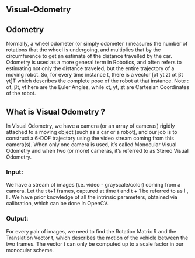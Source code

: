 Visual-Odometry
----------------

## Odometry

Normally, a wheel odometer (or simply odometer ) measures the number of rotations that the wheel is undergoing, and multiplies that by the circumference to get an estimate of the distance travelled by the car. Odometry is used as a more general term in Robotics, and often refers to estimating not only the distance traveled, but the entire trajectory of a moving robot. So, for every time instance t, there is a vector [xt yt zt αt βt γt]T which describes the complete pose of the robot at that instance.
Note : αt, βt, γt here are the Euler Angles, while xt, yt, zt are Cartesian Coordinates of the robot.

## What is Visual Odometry ?

In Visual Odometry, we have a camera (or an array of cameras) rigidly attached to a moving object (such as a car or a robot), and our job is to construct a 6-DOF trajectory using the video stream coming from this camera(s). When only one camera is used, it’s called Monocular Visual Odometry and when two (or more) cameras, it’s referred to as Stereo Visual Odometry.

### Input:
We have a stream of images (i.e. video - grayscale/color) coming from a camera. Let the
t t+1 frames, captured at time t and t + 1 be referred to as I , I
. We have prior knowledge of all the intrinsic parameters, obtained via calibration, which can be done in OpenCV.

### Output:
For every pair of images, we need to find the Rotation Matrix R and the Translation Vector t, which describes the motion of the vehicle between the two frames. The vector t can only be computed up to a scale factor in our monocular scheme.


